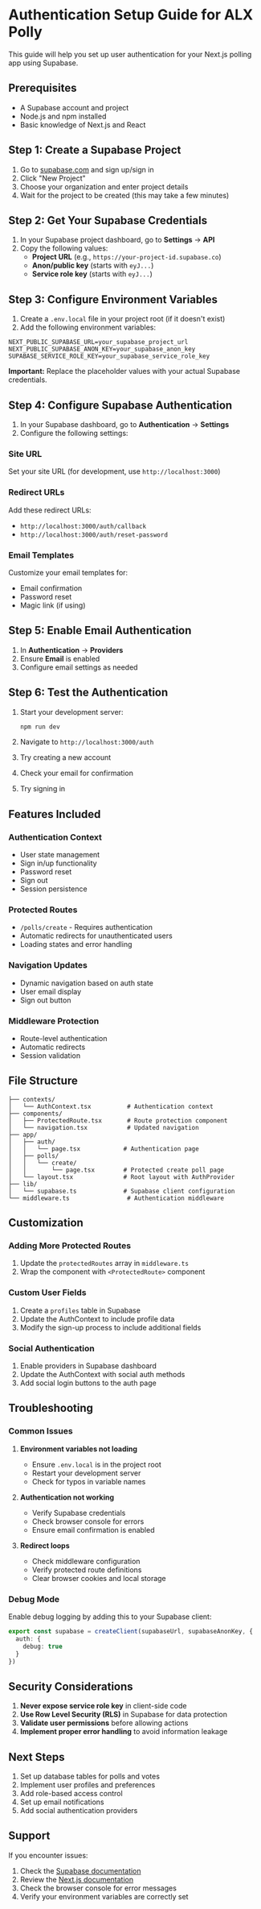 # Authentication Setup Guide for ALX Polly

This guide will help you set up user authentication for your Next.js polling app using Supabase.

## Prerequisites

- A Supabase account and project
- Node.js and npm installed
- Basic knowledge of Next.js and React

## Step 1: Create a Supabase Project

1. Go to [supabase.com](https://supabase.com) and sign up/sign in
2. Click "New Project"
3. Choose your organization and enter project details
4. Wait for the project to be created (this may take a few minutes)

## Step 2: Get Your Supabase Credentials

1. In your Supabase project dashboard, go to **Settings** → **API**
2. Copy the following values:
   - **Project URL** (e.g., `https://your-project-id.supabase.co`)
   - **Anon/public key** (starts with `eyJ...`)
   - **Service role key** (starts with `eyJ...`)

## Step 3: Configure Environment Variables

1. Create a `.env.local` file in your project root (if it doesn't exist)
2. Add the following environment variables:

```env
NEXT_PUBLIC_SUPABASE_URL=your_supabase_project_url
NEXT_PUBLIC_SUPABASE_ANON_KEY=your_supabase_anon_key
SUPABASE_SERVICE_ROLE_KEY=your_supabase_service_role_key
```

**Important:** Replace the placeholder values with your actual Supabase credentials.

## Step 4: Configure Supabase Authentication

1. In your Supabase dashboard, go to **Authentication** → **Settings**
2. Configure the following settings:

### Site URL
Set your site URL (for development, use `http://localhost:3000`)

### Redirect URLs
Add these redirect URLs:
- `http://localhost:3000/auth/callback`
- `http://localhost:3000/auth/reset-password`

### Email Templates
Customize your email templates for:
- Email confirmation
- Password reset
- Magic link (if using)

## Step 5: Enable Email Authentication

1. In **Authentication** → **Providers**
2. Ensure **Email** is enabled
3. Configure email settings as needed

## Step 6: Test the Authentication

1. Start your development server:
   ```bash
   npm run dev
   ```

2. Navigate to `http://localhost:3000/auth`
3. Try creating a new account
4. Check your email for confirmation
5. Try signing in

## Features Included

### Authentication Context
- User state management
- Sign in/up functionality
- Password reset
- Sign out
- Session persistence

### Protected Routes
- `/polls/create` - Requires authentication
- Automatic redirects for unauthenticated users
- Loading states and error handling

### Navigation Updates
- Dynamic navigation based on auth state
- User email display
- Sign out button

### Middleware Protection
- Route-level authentication
- Automatic redirects
- Session validation

## File Structure

```
├── contexts/
│   └── AuthContext.tsx          # Authentication context
├── components/
│   ├── ProtectedRoute.tsx       # Route protection component
│   └── navigation.tsx           # Updated navigation
├── app/
│   ├── auth/
│   │   └── page.tsx            # Authentication page
│   ├── polls/
│   │   └── create/
│   │       └── page.tsx        # Protected create poll page
│   └── layout.tsx              # Root layout with AuthProvider
├── lib/
│   └── supabase.ts             # Supabase client configuration
└── middleware.ts                # Authentication middleware
```

## Customization

### Adding More Protected Routes
1. Update the `protectedRoutes` array in `middleware.ts`
2. Wrap the component with `<ProtectedRoute>` component

### Custom User Fields
1. Create a `profiles` table in Supabase
2. Update the AuthContext to include profile data
3. Modify the sign-up process to include additional fields

### Social Authentication
1. Enable providers in Supabase dashboard
2. Update the AuthContext with social auth methods
3. Add social login buttons to the auth page

## Troubleshooting

### Common Issues

1. **Environment variables not loading**
   - Ensure `.env.local` is in the project root
   - Restart your development server
   - Check for typos in variable names

2. **Authentication not working**
   - Verify Supabase credentials
   - Check browser console for errors
   - Ensure email confirmation is enabled

3. **Redirect loops**
   - Check middleware configuration
   - Verify protected route definitions
   - Clear browser cookies and local storage

### Debug Mode

Enable debug logging by adding this to your Supabase client:

```typescript
export const supabase = createClient(supabaseUrl, supabaseAnonKey, {
  auth: {
    debug: true
  }
})
```

## Security Considerations

1. **Never expose service role key** in client-side code
2. **Use Row Level Security (RLS)** in Supabase for data protection
3. **Validate user permissions** before allowing actions
4. **Implement proper error handling** to avoid information leakage

## Next Steps

1. Set up database tables for polls and votes
2. Implement user profiles and preferences
3. Add role-based access control
4. Set up email notifications
5. Add social authentication providers

## Support

If you encounter issues:
1. Check the [Supabase documentation](https://supabase.com/docs)
2. Review the [Next.js documentation](https://nextjs.org/docs)
3. Check the browser console for error messages
4. Verify your environment variables are correctly set





